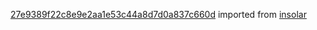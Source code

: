 [27e9389f22c8e9e2aa1e53c44a8d7d0a837c660d](https://github.com/insolar/insolar/commit/27e9389f22c8e9e2aa1e53c44a8d7d0a837c660d) imported from [insolar](https://github.com/insolar/insolar)
